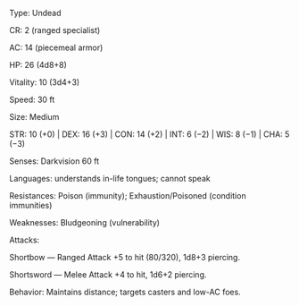 Type: Undead

CR: 2 (ranged specialist)

AC: 14 (piecemeal armor)

HP: 26 (4d8+8)

Vitality: 10 (3d4+3)

Speed: 30 ft

Size: Medium

STR: 10 (+0) | DEX: 16 (+3) | CON: 14 (+2) | INT: 6 (−2) | WIS: 8 (−1) | CHA: 5 (−3)

Senses: Darkvision 60 ft

Languages: understands in-life tongues; cannot speak

Resistances: Poison (immunity); Exhaustion/Poisoned (condition immunities)

Weaknesses: Bludgeoning (vulnerability)

Attacks:

Shortbow — Ranged Attack +5 to hit (80/320), 1d8+3 piercing.

Shortsword — Melee Attack +4 to hit, 1d6+2 piercing.

Behavior: Maintains distance; targets casters and low-AC foes.